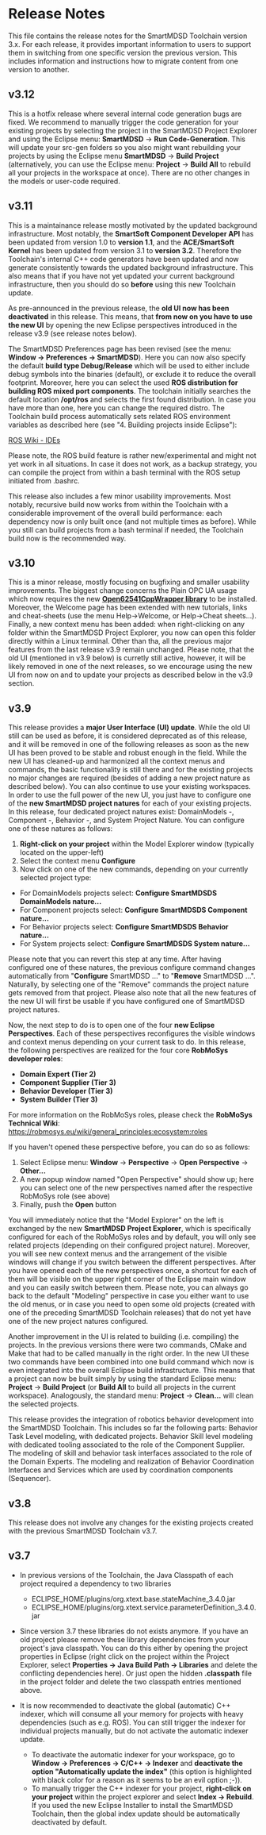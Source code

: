 # Release Notes

This file contains the release notes for the SmartMDSD Toolchain version 3.x. For each release, it provides important information to users to support them in switching from one specific version the previous version. This includes information and instructions how to migrate content from one version to another.

## v3.12

This is a hotfix release where several internal code generation bugs are fixed. We recommend to manually trigger the code generation for your existing projects by selecting the project in the SmartMDSD Project Explorer and using the Eclipse menu: **SmartMDSD** -> **Run Code-Generation**. This will update your src-gen folders so you also might want rebuilding your projects by using the Eclipse menu **SmartMDSD** -> **Build Project** (alternatively, you can use the Eclipse menu: **Project** -> **Build All** to rebuild all your projects in the workspace at once). There are no other changes in the models or user-code required.

## v3.11

This is a maintainance release mostly motivated by the updated background infrastructure. Most notably, the **SmartSoft Component Developer API** has been updated from version 1.0 to **version 1.1**, and the **ACE/SmartSoft Kernel** has been updated from version 3.1 to **version 3.2**. Therefore the Toolchain's internal C++ code generators have been updated and now generate consistently towards the updated background infrastructure. This also means that if you have not yet updated your current background infrastructure, then you should do so **before** using this new Toolchain update.

As pre-announced in the previous release, the **old UI now has been deactivated** in this release. This means, that **from now on you have to use the new UI** by opening the new Eclipse perspectives introduced in the release v3.9 (see release notes below).

The SmartMDSD Preferences page has been revised (see the menu: **Window -> Preferences -> SmartMDSD**). Here you can now also specify the default **build type Debug/Release** which will be used to either include debug symbols into the binaries (default), or exclude it to reduce the overall footprint. Moreover, here you can select the used **ROS distribution for building ROS mixed port components**. The toolchain initially searches the default location **/opt/ros** and selects the first found distribution. In case you have more than one, here you can change the required distro. The Toolchain build process automatically sets related ROS environment variables as described here (see "4. Building projects inside Eclipse"):

[ROS Wiki - IDEs](http://wiki.ros.org/IDEs)

Please note, the ROS build feature is rather new/experimental and might not yet work in all situations. In case it does not work, as a backup strategy, you can compile the project from within a bash terminal with the ROS setup initiated from .bashrc.

This release also includes a few minor usability improvements. Most notably, recursive build now works from within the Toolchain with a considerable improvement of the overall build performance: each dependency now is only built once (and not multiple times as before). While you still can build projects from a bash terminal if needed, the Toolchain build now is the recommended way.

## v3.10

This is a minor release, mostly focusing on bugfixing and smaller usability improvements. The biggest change concerns the Plain OPC UA usage which now requires the new **[Open62541CppWrapper library](https://github.com/Servicerobotics-Ulm/Open62541CppWrapper)** to be installed. Moreover, the Welcome page has been extended with new tutorials, links and cheat-sheets (use the menu Help->Welcome, or Help->Cheat sheets...). Finally, a new context menu has been added: when right-clicking on any folder within the SmartMDSD Project Explorer, you now can open this folder directly within a Linux terminal. Other than tha, all the previous major features from the last release v3.9 remain unchanged. Please note, that the old UI (mentioned in v3.9 below) is curretly still active, however, it will be likely removed in one of the next releases, so we encourage using the new UI from now on and to update your projects as described below in the v3.9 section.

## v3.9

This release provides a **major User Interface (UI) update**. While the old UI still can be used as before, it is considered deprecated as of this release, and it will be removed in one of the following releases as soon as the new UI has been proved to be stable and robust enough in the field. While the new UI has cleaned-up and harmonized all the context menus and commands, the basic functionality is still there and for the existing projects no major changes are required (besides of adding a new project nature as described below). You can also continue to use your existing workspaces. In order to use the full power of the new UI, you just have to configure one of the **new SmartMDSD project natures** for each of your existing projects. In this release, four dedicated project natures exist: DomainModels -, Component -, Behavior -, and System Project Nature. You can configure one of these natures as follows:

1) **Right-click on your project** within the Model Explorer window (typically located on the upper-left)
2) Select the context menu **Configure**
3) Now click on one of the new commands, depending on your currently selected project type:
- For DomainModels projects select: **Configure SmartMDSDS DomainModels nature...**
- For Component projects select: **Configure SmartMDSDS Component nature...**
- For Behavior projects select: **Configure SmartMDSDS Behavior nature...**
- For System projects select: **Configure SmartMDSDS System nature...**

Please note that you can revert this step at any time. After having configured one of these natures, the previous configure command changes automatically from "**Configure** SmartMDSD ..." to "**Remove** SmartMDSD ...". Naturally, by selecting one of the "Remove" commands the project nature gets removed from that project. Please also note that all the new features of the new UI will first be usable if you have configured one of SmartMDSD project natures.

Now, the next step to do is to open one of the four **new Eclipse Perspectives**. Each of these perspectives reconfigures the visible windows and context menus depending on your current task to do. In this release, the following perspectives are realized for the four core **RobMoSys developer roles**:

- **Domain Expert (Tier 2)**
- **Component Supplier (Tier 3)**
- **Behavior Developer (Tier 3)**
- **System Builder (Tier 3)**

For more information on the RobMoSys roles, please check the **RobMoSys Technical Wiki**: https://robmosys.eu/wiki/general_principles:ecosystem:roles

If you haven't opened these perspective before, you can do so as follows:

1) Select Eclipse menu: **Window** -> **Perspective** -> **Open Perspective** -> **Other...**
2) A new popup window named "Open Perspective" should show up; here you can select one of the new perspectives named after the respective RobMoSys role (see above) 
3) Finally, push the **Open** button

You will immediately notice that the "Model Explorer" on the left is exchanged by the new **SmartMDSD Project Explorer**, which is specifically configured for each of the RobMoSys roles and by default, you will only see related projects (depending on their configured project nature). Moreover, you will see new context menus and the arrangement of the visible windows will change if you switch between the different perspectives. After you have opened each of the new perspectives once, a shortcut for each of them will be visible on the upper right corner of the Eclipse main window and you can easily switch between them. Please note, you can always go back to the default "Modeling" perspective in case you either want to use the old menus, or in case you need to open some old projects (created with one of the preceding SmartMDSD Toolchain releases) that do not yet have one of the new project natures configured.

Another improvement in the UI is related to building (i.e. compiling) the projects. In the previous versions there were two commands, CMake and Make that had to be called manually in the right order. In the new UI these two commands have been combined into one build command which now is even integrated into the overall Eclipse build infrastructure. This means that a project can now be built simply by using the standard Eclipse menu: **Project** -> **Build Project** (or **Build All** to build all projects in the current workspace). Analogously, the standard menu: **Project** -> **Clean...** will clean the selected projects.

This release provides the integration of robotics behavior development into the SmartMDSD Toolchain.
This includes so far the following parts: Behavior Task Level modeling, with dedicated projects. Behavior Skill level modeling with dedicated tooling associated to the role of the Component Supplier. The modeling of skill and behavior task interfaces associated to the role of the Domain Experts. The modeling and realization of Behavior Coordination Interfaces and Services which are used by coordination components (Sequencer).

## v3.8

This release does not involve any changes for the existing projects created with the previous SmartMDSD Toolchain v3.7.


## v3.7

* In previous versions of the Toolchain, the Java Classpath of each project required a dependency to two libraries
  * ECLIPSE_HOME/plugins/org.xtext.base.stateMachine_3.4.0.jar
  * ECLIPSE_HOME/plugins/org.xtext.service.parameterDefinition_3.4.0.jar
* Since version 3.7 these libraries do not exists anymore. If you have an old project please remove these library dependencies from your project's java classpath. You can do this either by opening the project properties in Eclipse (right click on the project within the Project Explorer, select **Properties -> Java Build Path -> Libraries** and delete the conflicting dependencies here). Or just open the hidden **.classpath** file in the project folder and delete the two classpath entries mentioned above.

* It is now recommended to deactivate the global (automatic) C++ indexer, which will consume all your memory for projects with heavy dependencies (such as e.g. ROS). You can still trigger the indexer for individual projects manually, but do not activate the automatic indexer update.
  * To deactivate the automatic indexer for your workspace, go to **Window -> Preferences -> C/C++ -> Indexer** and **deactivate the option "Automatically update the index"** (this option is highlighted with black color for a reason as it seems to be an evil option ;-)).
  * To manually trigger the C++ indexer for your project, **right-click on your project** within the project explorer and select **Index -> Rebuild**.
If you used the new Eclipse Installer to install the SmartMDSD Toolchain, then the global index update should be automatically deactivated by default.
